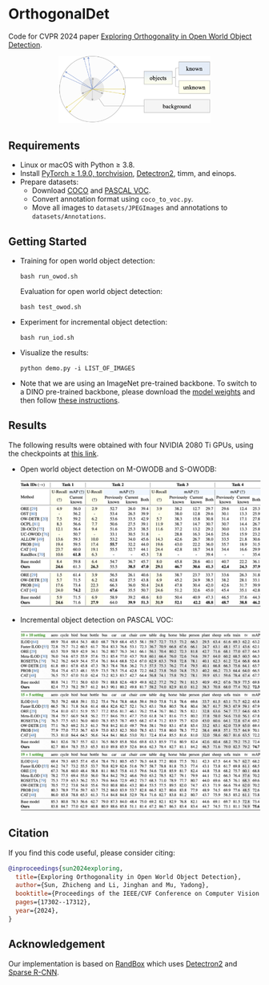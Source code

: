 # OrthogonalDet
Code for CVPR 2024 paper [Exploring Orthogonality in Open World Object Detection](https://openaccess.thecvf.com/content/CVPR2024/papers/Sun_Exploring_Orthogonality_in_Open_World_Object_Detection_CVPR_2024_paper.pdf).

<p align="center">
    <img src="assets/intro.png" alt="OrthogonalDet" width=60%>
</p>

## Requirements
- Linux or macOS with Python ≥ 3.8.
- Install [PyTorch ≥ 1.9.0, torchvision](https://pytorch.org/#install),
  [Detectron2](https://detectron2.readthedocs.io/en/latest/tutorials/install.html),
  timm, and einops.
- Prepare datasets:
  - Download [COCO](https://cocodataset.org/#download) and [PASCAL VOC](http://host.robots.ox.ac.uk/pascal/VOC/).
  - Convert annotation format using `coco_to_voc.py`.
  - Move all images to `datasets/JPEGImages` and annotations to `datasets/Annotations`.

## Getting Started
* Training for open world object detection:
  ```
  bash run_owod.sh
  ```
  Evaluation for open world object detection:
  ```
  bash test_owod.sh
  ```
* Experiment for incremental object detection:
  ```
  bash run_iod.sh
  ```
* Visualize the results:
  ```
  python demo.py -i LIST_OF_IMAGES
  ```
* Note that we are using an ImageNet pre-trained backbone. To switch to a DINO pre-trained backbone, please download the [model weights](https://dl.fbaipublicfiles.com/dino/dino_resnet50_pretrain/dino_resnet50_pretrain.pth) and then follow [these instructions](https://github.com/facebookresearch/detectron2/blob/main/tools/convert-torchvision-to-d2.py).

## Results
The following results were obtained with four NVIDIA 2080 Ti GPUs, using the checkpoints at [this link](https://drive.google.com/drive/folders/1XTTmjC_oVA2-J8l-bBdBo9nrQVq-lgKm).

* Open world object detection on M-OWODB and S-OWODB:
  
  ![owod](assets/owod.png)
  
* Incremental object detection on PASCAL VOC:
  
  ![iod](assets/iod.png)

## Citation

If you find this code useful, please consider citing:
```bibtex
@inproceedings{sun2024exploring,
  title={Exploring Orthogonality in Open World Object Detection},
  author={Sun, Zhicheng and Li, Jinghan and Mu, Yadong},
  booktitle={Proceedings of the IEEE/CVF Conference on Computer Vision and Pattern Recognition},
  pages={17302--17312},
  year={2024},
}
```

## Acknowledgement

Our implementation is based on [RandBox](https://github.com/scuwyh2000/RandBox) which uses [Detectron2](https://github.com/facebookresearch/detectron2) and [Sparse R-CNN](https://github.com/PeizeSun/SparseR-CNN).
